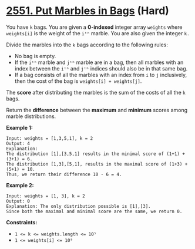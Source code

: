 # [2551. Put Marbles in Bags][link] (Hard)

[link]: https://leetcode.com/problems/put-marbles-in-bags/

You have `k` bags. You are given a **0-indexed** integer array `weights` where `weights[i]` is the
weight of the `iᵗʰ` marble. You are also given the integer `k.`

Divide the marbles into the `k` bags according to the following rules:

- No bag is empty.
- If the `iᵗʰ` marble and `jᵗʰ` marble are in a bag, then all marbles with an index between the `iᵗʰ`
and `jᵗʰ` indices should also be in that same bag.
- If a bag consists of all the marbles with an index from `i` to `j` inclusively, then the cost of
the bag is `weights[i] + weights[j]`.

The **score** after distributing the marbles is the sum of the costs of all the `k` bags.

Return the **difference** between the **maximum** and **minimum** scores among marble distributions.

**Example 1:**

```
Input: weights = [1,3,5,1], k = 2
Output: 4
Explanation:
The distribution [1],[3,5,1] results in the minimal score of (1+1) + (3+1) = 6.
The distribution [1,3],[5,1], results in the maximal score of (1+3) + (5+1) = 10.
Thus, we return their difference 10 - 6 = 4.
```

**Example 2:**

```
Input: weights = [1, 3], k = 2
Output: 0
Explanation: The only distribution possible is [1],[3].
Since both the maximal and minimal score are the same, we return 0.
```

**Constraints:**

- `1 <= k <= weights.length <= 10⁵`
- `1 <= weights[i] <= 10⁹`
